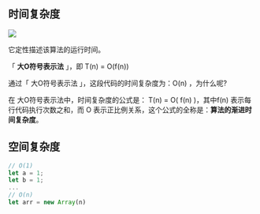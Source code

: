 ## <a id="time">时间复杂度</a>
<img src="https://upload.wikimedia.org/wikipedia/commons/thumb/7/7e/Comparison_computational_complexity.svg/1024px-Comparison_computational_complexity.svg.png"></img>

它定性描述该算法的运行时间。

「 **大O符号表示法** 」，即 T(n) = O(f(n))

通过「 大O符号表示法 」，这段代码的时间复杂度为：O(n) ，为什么呢?

在 大O符号表示法中，时间复杂度的公式是： T(n) = O( f(n) )，其中f(n) 表示每行代码执行次数之和，而 O 表示正比例关系，这个公式的全称是：**算法的渐进时间复杂度**。

## <a id="space">空间复杂度</a>

```javascript
// O(1)
let a = 1;
let b = 1;
...
// O(n)
let arr = new Array(n)
```

